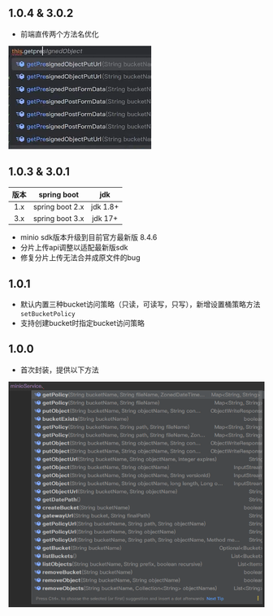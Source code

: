## 1.0.4 & 3.0.2

- 前端直传两个方法名优化

![img.png](img.png)

## 1.0.3 & 3.0.1

| 版本  |   spring boot   |   jdk    |
|:---:|:---------------:|:--------:|
| 1.x | spring boot 2.x | jdk 1.8+ |
| 3.x | spring boot 3.x | jdk 17+  |

- minio sdk版本升级到目前官方最新版 8.4.6
- 分片上传api调整以适配最新版sdk
- 修复分片上传无法合并成原文件的bug

## 1.0.1

- 默认内置三种bucket访问策略（只读，可读写，只写），新增设置桶策略方法 `setBucketPolicy`
- 支持创建bucket时指定bucket访问策略

## 1.0.0

- 首次封装，提供以下方法

 ![method.png](method.png)